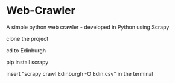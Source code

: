 # Web-Crawler
A simple python web crawler - developed in Python using Scrapy


clone the project

cd to Edinburgh 

pip install scrapy

insert "scrapy crawl Edinburgh -O Edin.csv" in the terminal
